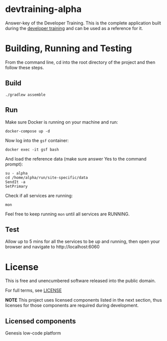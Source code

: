 # devtraining-alpha

Answer-key of the Developer Training. This is the complete application built during the [developer training](https://docs.genesis.global/secure/getting-started/developer-training/training-intro/) and can be used as a reference for it.

# Building, Running and Testing
From the command line, cd into the root directory of the project and then follow these steps.

## Build
```shell
./gradlew assemble
```

## Run
Make sure Docker is running on your machine and run:
```shell
docker-compose up -d
```

Now log into the `gsf` container:
```shell
docker exec -it gsf bash
```

And load the reference data (make sure answer Yes to the command prompt):
```shell
su - alpha
cd /home/alpha/run/site-specific/data
SendIt -a
SetPrimary
```

Check if all services are running:
```shell
mon
```

Feel free to keep running `mon` until all services are RUNNING.

## Test
Allow up to 5 mins for all the services to be up and running, then open your browser and navigate to http://localhost:6060

# License

This is free and unencumbered software released into the public domain.

For full terms, see [LICENSE](./LICENSE)

**NOTE** This project uses licensed components listed in the next section, thus licenses for those components are required during development.

## Licensed components
Genesis low-code platform

